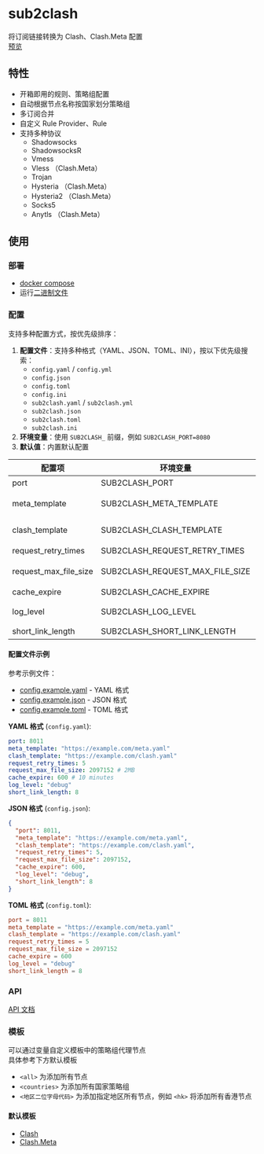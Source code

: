 # sub2clash

将订阅链接转换为 Clash、Clash.Meta 配置  
[预览](https://www.nite07.com/sub)

## 特性

- 开箱即用的规则、策略组配置
- 自动根据节点名称按国家划分策略组
- 多订阅合并
- 自定义 Rule Provider、Rule
- 支持多种协议
  - Shadowsocks
  - ShadowsocksR
  - Vmess
  - Vless （Clash.Meta）
  - Trojan
  - Hysteria （Clash.Meta）
  - Hysteria2 （Clash.Meta）
  - Socks5
  - Anytls （Clash.Meta）

## 使用

### 部署

- [docker compose](./docker-compose.yml)
- 运行[二进制文件](https://github.com/bestnite/sub2clash/releases/latest)

### 配置

支持多种配置方式，按优先级排序：

1. **配置文件**：支持多种格式（YAML、JSON、TOML、INI），按以下优先级搜索：
   - `config.yaml` / `config.yml`
   - `config.json`
   - `config.toml`
   - `config.ini`
   - `sub2clash.yaml` / `sub2clash.yml`
   - `sub2clash.json`
   - `sub2clash.toml`
   - `sub2clash.ini`
2. **环境变量**：使用 `SUB2CLASH_` 前缀，例如 `SUB2CLASH_PORT=8080`
3. **默认值**：内置默认配置

| 配置项                | 环境变量                        | 说明                                    | 默认值         |
| --------------------- | ------------------------------- | --------------------------------------- | -------------- |
| port                  | SUB2CLASH_PORT                  | 服务端口                                | `8011`         |
| meta_template         | SUB2CLASH_META_TEMPLATE         | 默认 meta 模板 URL                      | [默认模板链接] |
| clash_template        | SUB2CLASH_CLASH_TEMPLATE        | 默认 clash 模板 URL                     | [默认模板链接] |
| request_retry_times   | SUB2CLASH_REQUEST_RETRY_TIMES   | 请求重试次数                            | `3`            |
| request_max_file_size | SUB2CLASH_REQUEST_MAX_FILE_SIZE | 请求文件最大大小（byte）                | `1048576`      |
| cache_expire          | SUB2CLASH_CACHE_EXPIRE          | 订阅缓存时间（秒）                      | `300`          |
| log_level             | SUB2CLASH_LOG_LEVEL             | 日志等级：`debug`,`info`,`warn`,`error` | `info`         |
| short_link_length     | SUB2CLASH_SHORT_LINK_LENGTH     | 短链长度                                | `6`            |

#### 配置文件示例

参考示例文件：

- [config.example.yaml](./config.example.yaml) - YAML 格式
- [config.example.json](./config.example.json) - JSON 格式
- [config.example.toml](./config.example.toml) - TOML 格式

**YAML 格式** (`config.yaml`):

```yaml
port: 8011
meta_template: "https://example.com/meta.yaml"
clash_template: "https://example.com/clash.yaml"
request_retry_times: 5
request_max_file_size: 2097152 # 2MB
cache_expire: 600 # 10 minutes
log_level: "debug"
short_link_length: 8
```

**JSON 格式** (`config.json`):

```json
{
  "port": 8011,
  "meta_template": "https://example.com/meta.yaml",
  "clash_template": "https://example.com/clash.yaml",
  "request_retry_times": 5,
  "request_max_file_size": 2097152,
  "cache_expire": 600,
  "log_level": "debug",
  "short_link_length": 8
}
```

**TOML 格式** (`config.toml`):

```toml
port = 8011
meta_template = "https://example.com/meta.yaml"
clash_template = "https://example.com/clash.yaml"
request_retry_times = 5
request_max_file_size = 2097152
cache_expire = 600
log_level = "debug"
short_link_length = 8
```

### API

[API 文档](./API.md)

### 模板

可以通过变量自定义模板中的策略组代理节点  
具体参考下方默认模板

- `<all>` 为添加所有节点
- `<countries>` 为添加所有国家策略组
- `<地区二位字母代码>` 为添加指定地区所有节点，例如 `<hk>` 将添加所有香港节点

#### 默认模板

- [Clash](./templates/template_clash.yaml)
- [Clash.Meta](./templates/template_meta.yaml)
